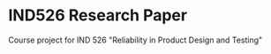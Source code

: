 IND526 Research Paper
============

Course project for IND 526 "Reliability in Product Design and Testing"
